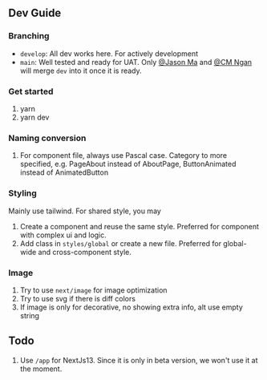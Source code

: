 ## Dev Guide

### Branching

- `develop`: All dev works here. For actively development
- `main`: Well tested and ready for UAT. Only [@Jason Ma](https://github.com/horsehcj) and [@CM Ngan](https://github.com/cmngan) will merge `dev` into it once it is ready.

### Get started

1. yarn
2. yarn dev

### Naming conversion

1. For component file, always use Pascal case. Category to more specified, e.g. PageAbout instead of AboutPage, ButtonAnimated instead of AnimatedButton

### Styling

Mainly use tailwind. For shared style, you may

1. Create a component and reuse the same style. Preferred for component with complex ui and logic.
2. Add class in `styles/global` or create a new file. Preferred for global-wide and cross-component style.

### Image

1. Try to use `next/image` for image optimization
2. Try to use svg if there is diff colors
3. If image is only for decorative, no showing extra info, alt use empty string

## Todo

1. Use `/app` for NextJs13. Since it is only in beta version, we won't use it at the moment.
